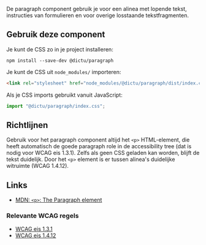 <!-- @license CC0-1.0 -->

De paragraph component gebruik je voor een alinea met lopende tekst, instructies
van formulieren en voor overige losstaande tekstfragmenten.

## Gebruik deze component

Je kunt de CSS zo in je project installeren:

```console
npm install --save-dev @dictu/paragraph
```

Je kunt de CSS uit `node_modules/` importeren:

```html
<link rel="stylesheet" href="node_modules/@dictu/paragraph/dist/index.css" />
```

Als je CSS imports gebruikt vanuit JavaScript:

```javascript
import "@dictu/paragraph/index.css";
```

## Richtlijnen

Gebruik voor het paragraph component altijd het `<p>` HTML-element, die heeft
automatisch de goede paragraph role in de accessibility tree (dat is nodig voor
WCAG eis 1.3.1). Zelfs als geen CSS geladen kan worden, blijft de tekst
duidelijk. Door het `<p>` element is er tussen alinea's duidelijke witruimte
(WCAG 1.4.12).

## Links

- [MDN: `<p>`: The Paragraph element](https://developer.mozilla.org/en-US/docs/Web/HTML/Reference/Elements/p)

### Relevante WCAG regels

- [WCAG eis 1.3.1](https://www.w3.org/TR/WCAG21/#info-and-relationships)
- [WCAG eis 1.4.12](https://www.w3.org/TR/WCAG21/#text-spacing)
